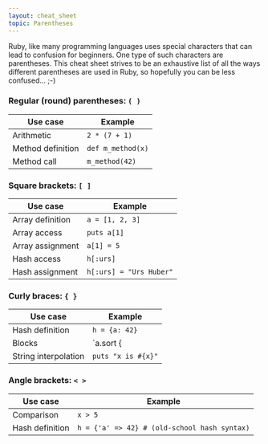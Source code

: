 ```yaml
---
layout: cheat_sheet
topic: Parentheses
---
```


Ruby, like many programming languages uses special characters that can lead to confusion for beginners. One type of such characters are parentheses. This cheat sheet strives to be an exhaustive list of all the ways different parentheses are used in Ruby, so hopefully you can be less confused... ;-)


### Regular (round) parentheses: `( )`

Use case | Example
-------- | -------
Arithmetic | `2 * (7 + 1)`
Method definition | `def m_method(x)`
Method call | `m_method(42)`


### Square brackets: `[ ]`

Use case | Example
-------- | -------
Array definition | `a = [1, 2, 3]`
Array access | `puts a[1]`
Array assignment | `a[1] = 5`
Hash access | `h[:urs]`
Hash assignment | `h[:urs] = "Urs Huber"`


### Curly braces: `{ }`

Use case | Example
-------- | -------
Hash definition | `h = {a: 42}`
Blocks | `a.sort { |a, b| b <=> a }`
String interpolation | `puts "x is #{x}"`

### Angle brackets: `< >`

Use case | Example
-------- | -------
Comparison | `x > 5`
Hash definition | `h = {'a' => 42} # (old-school hash syntax)`


